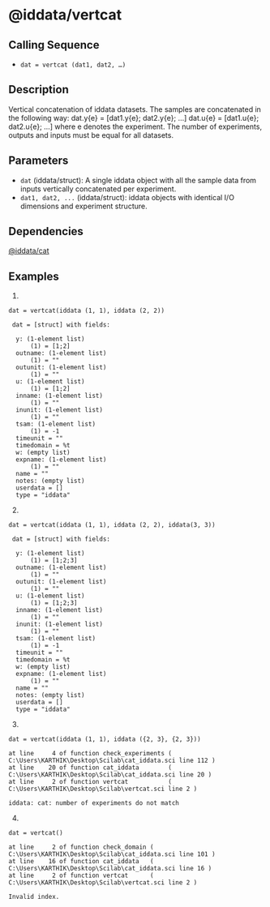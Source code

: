 # @iddata/vertcat

## Calling Sequence
- `dat = vertcat (dat1, dat2, …)`

## Description
Vertical concatenation of iddata datasets. The samples are concatenated in the following way: dat.y{e} =  [dat1.y{e}; dat2.y{e}; …] dat.u{e} = [dat1.u{e}; dat2.u{e}; …] where e denotes the experiment. The number of experiments, outputs and inputs must be equal for all datasets.

## Parameters
- `dat` (iddata/struct): A single iddata object with all the sample data from inputs vertically concatenated per experiment.
- `dat1, dat2, ...` (iddata/struct): iddata objects with identical I/O dimensions and experiment structure.

## Dependencies
[@iddata/cat](https://github.com/akash-sankar/CSToolboxFunctions/tree/main/%40iddata%20cat)

## Examples
1.
```
dat = vertcat(iddata (1, 1), iddata (2, 2))
```
```
 dat = [struct] with fields:

  y: (1-element list)
      (1) = [1;2]
  outname: (1-element list)
      (1) = ""
  outunit: (1-element list)
      (1) = ""
  u: (1-element list)
      (1) = [1;2]
  inname: (1-element list)
      (1) = ""
  inunit: (1-element list)
      (1) = ""
  tsam: (1-element list)
      (1) = -1
  timeunit = ""
  timedomain = %t
  w: (empty list)
  expname: (1-element list)
      (1) = ""
  name = ""
  notes: (empty list)
  userdata = []
  type = "iddata"
```

2.
```
dat = vertcat(iddata (1, 1), iddata (2, 2), iddata(3, 3))
```
```
 dat = [struct] with fields:

  y: (1-element list)
      (1) = [1;2;3]
  outname: (1-element list)
      (1) = ""
  outunit: (1-element list)
      (1) = ""
  u: (1-element list)
      (1) = [1;2;3]
  inname: (1-element list)
      (1) = ""
  inunit: (1-element list)
      (1) = ""
  tsam: (1-element list)
      (1) = -1
  timeunit = ""
  timedomain = %t
  w: (empty list)
  expname: (1-element list)
      (1) = ""
  name = ""
  notes: (empty list)
  userdata = []
  type = "iddata"
```

3.
```
dat = vertcat(iddata (1, 1), iddata ({2, 3}, {2, 3}))
```
```
at line     4 of function check_experiments ( C:\Users\KARTHIK\Desktop\Scilab\cat_iddata.sci line 112 )
at line    20 of function cat_iddata        ( C:\Users\KARTHIK\Desktop\Scilab\cat_iddata.sci line 20 )
at line     2 of function vertcat           ( C:\Users\KARTHIK\Desktop\Scilab\vertcat.sci line 2 )

iddata: cat: number of experiments do not match
```

4.
```
dat = vertcat()
```
```
at line     2 of function check_domain ( C:\Users\KARTHIK\Desktop\Scilab\cat_iddata.sci line 101 )
at line    16 of function cat_iddata   ( C:\Users\KARTHIK\Desktop\Scilab\cat_iddata.sci line 16 )
at line     2 of function vertcat      ( C:\Users\KARTHIK\Desktop\Scilab\vertcat.sci line 2 )

Invalid index.
```
